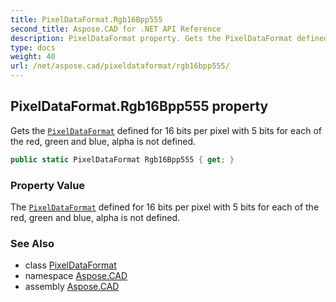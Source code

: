 ```yaml
---
title: PixelDataFormat.Rgb16Bpp555
second_title: Aspose.CAD for .NET API Reference
description: PixelDataFormat property. Gets the PixelDataFormat defined for 16 bits per pixel with 5 bits for each of the red green and blue alpha is not defined
type: docs
weight: 40
url: /net/aspose.cad/pixeldataformat/rgb16bpp555/
---
```

## PixelDataFormat.Rgb16Bpp555 property

Gets the [`PixelDataFormat`](../) defined for 16 bits per pixel with 5 bits for each of the red, green and blue, alpha is not defined.

```csharp
public static PixelDataFormat Rgb16Bpp555 { get; }
```

### Property Value

The [`PixelDataFormat`](../) defined for 16 bits per pixel with 5 bits for each of the red, green and blue, alpha is not defined.

### See Also

* class [PixelDataFormat](../)
* namespace [Aspose.CAD](../../../aspose.cad/)
* assembly [Aspose.CAD](../../../)



